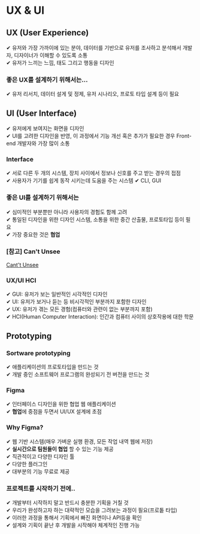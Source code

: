 # UX & UI

## UX (User Experience)

✔ 유저와 가장 가까이에 있는 분야, 데이터를 기반으로 유저를 조사하고 분석해서 개발자, 디자이너가 이해할 수 있도록 소통  
✔ 유저가 느끼는 느낌, 태도 그리고 행동을 디자인

### 좋은 UX를 설계하기 위해서는...

✔ 유저 리서치, 데이터 설게 및 정제, 유저 시나리오, 프로토 타입 설계 등이 필요

## UI (User Interface)

✔ 유저에게 보여지는 화면을 디자인  
✔ UI를 고려한 디자인을 반영, 이 과정에서 기능 개선 혹은 추가가 필요한 경우 Front-end 개발자와 가장 많이 소통

### Interface

✔ 서로 다른 두 개의 시스템, 장치 사이에서 정보나 신호를 주고 받는 경우의 접점  
✔ 사용자가 기기를 쉽게 동작 시키는데 도움을 주는 시스템
✔ CLI, GUI

### 좋은 UI를 설계하기 위해서는

✔ 심미적인 부분뿐만 아니라 사용자의 경험도 함께 고려  
✔ 통일된 디자인을 위한 디자인 시스템, 소통을 위한 중간 산출물, 프로토타입 등이 필요  
✔ 가장 중요한 것은 **협업**

### [참고] Can't Unsee

[Cant't Unsee](https://cantunsee.space/)

### UX/UI HCI
✔ GUI: 유저가 보는 일반적인 시각적인 디자인  
✔ UI: 유저가 보거나 듣는 등 비시각적인 부분까지 포함한 디자인  
✔ UX: 유저가 겪는 모든 경험(컴퓨터와 관련이 없는 부분까지 포함)  
✔ HCI(Human Computer Interaction): 인간과 컴퓨터 사이의 상호작용에 대한 학문  

## Prototyping

### Sortware prototyping
✔ 애플리케이션의 프로토타입을 만드는 것  
✔ 개발 중인 소프트웨어 프로그램의 완성되기 전 버전을 만드는 것  

### Figma
✔ 인터페이스 디자인을 위한 협업 웹 애플리케이션  
✔ **협업**에 중점을 두면서 UI/UX 설계에 초점   

### Why Figma?
✔ 웹 기반 시스템(매우 가벼운 실행 환경, 모든 작업 내역 웹에 저장)  
✔ **실시간으로 팀원들이 협업** 할 수 있는 기능 제공  
✔ 직관적이고 다양한 디자인 툴  
✔ 다양한 플러그인  
✔ 대부분의 기능 무료로 제공  

### 프로젝트를 시작하기 전에..
✔ 개발부터 시작하지 말고 반드시 충분한 기획을 거칠 것  
✔ 우리가 완성하고자 하는 대략적인 모습을 그려보는 과정이 필요(프로톹 타입)  
✔ 이러한 과정을 통해서 기획에서 빠진 화면이나 API등을 확인  
✔ 설계와 기획이 끝난 후 개발을 시작해야 체계적인 진행 가능  

